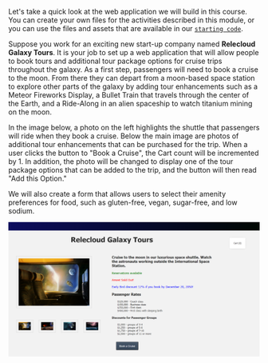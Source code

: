 Let's take a quick look at the web application we will build in this course. You can create your own files for the activities described in this module, or you can use the files and assets that are available in our [`starting code`](link).

Suppose you work for an exciting new start-up company named **Relecloud Galaxy Tours**. It is your job to set up a web application that will allow people to book tours and additional tour package options for cruise trips throughout the galaxy. As a first step, passengers will need to book a cruise to the moon. From there they can depart from a moon-based space station to explore other parts of the galaxy by adding tour enhancements such as a Meteor Fireworks Display, a Bullet Train that travels through the center of the Earth, and a Ride-Along in an alien spaceship to watch titanium mining on the moon.

In the image below, a photo on the left highlights the shuttle that passengers will ride when they book a cruise. Below the main image are photos of additional tour enhancements that can be purchased for the trip. When a user clicks the button to "Book a Cruise", the Cart count will be incremented by 1. In addition, the photo will be changed to display one of the tour package options that can be added to the trip, and the button will then read "Add this Option."

We will also create a form that allows users to select their amenity preferences for food, such as gluten-free, vegan, sugar-free, and low sodium.

![Image of a webpage allowing users to book a cruise to the moon with Milky Way Galaxy Tours. Images of space craft and outer space are shown on left, with tour details about passenger rates.](../media/homepage_overview.png)
